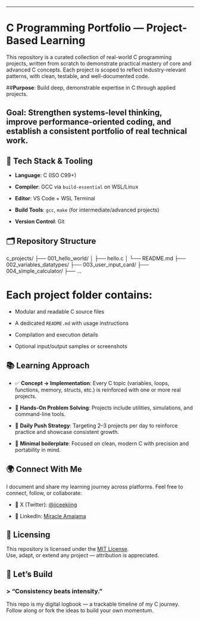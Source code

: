 ---

# C Programming Portfolio — Project-Based Learning


This repository is a curated collection of real-world C programming projects, written from scratch to demonstrate practical mastery of core and advanced C concepts. 
Each project is scoped to reflect industry-relevant patterns, with clean, testable, and well-documented code.



##**Purpose**: Build deep, demonstrable expertise in C through applied projects.  


## **Goal**: Strengthen systems-level thinking, improve performance-oriented coding, and establish a consistent portfolio of real technical work.


## 🧰 Tech Stack & Tooling

- **Language**: C (ISO C99+)

- **Compiler**: GCC via `build-essential` on WSL/Linux

- **Editor**: VS Code + WSL Terminal

- **Build Tools**: `gcc`, `make` (for intermediate/advanced projects)

- **Version Control**: Git



## 🗂️ Repository Structure


c\_projects/
├── 001\_hello\_world/
│   ├── hello.c
│   └── README.md
├── 002\_variables\_datatypes/
├── 003\_user\_input\_card/
├── 004\_simple\_calculator/
├── ...


# Each project folder contains:

- Modular and readable C source files

- A dedicated `README.md` with usage instructions

- Compilation and execution details

- Optional input/output samples or screenshots



## 📚 Learning Approach

- ✅ **Concept → Implementation**: Every C topic (variables, loops, functions, memory, structs, etc.) is reinforced with one or more real projects.

- 🧩 **Hands-On Problem Solving**: Projects include utilities, simulations, and command-line tools.

- 🔄 **Daily Push Strategy**: Targeting 2–3 projects per day to reinforce practice and showcase consistent growth.

- 🧪 **Minimal boilerplate**: Focused on clean, modern C with precision and portability in mind.


## 🌍 Connect With Me

I document and share my learning journey across platforms. Feel free to connect, follow, or collaborate:

- 🧵 X (Twitter): [@iiceekiing](https://x.com/iiceekiing)

- 💼 LinkedIn: [Miracle Amajama](https://www.linkedin.com/in/miracle-amajama)


## 📝 Licensing

This repository is licensed under the [MIT License](LICENSE).  
Use, adapt, or extend any project — attribution is appreciated.


## 🏁 Let’s Build


### > “Consistency beats intensity.”  
This repo is my digital logbook — a trackable timeline of my C journey.  
Follow along or fork the ideas to build your own momentum.
